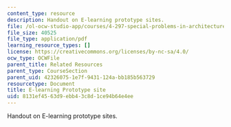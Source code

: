 ```yaml
---
content_type: resource
description: Handout on E-learning prototype sites.
file: /ol-ocw-studio-app/courses/4-297-special-problems-in-architecture-studies-fall-2000/8131ef4563d9ebb43c8d1ce94b64e4ee_ELearning.pdf
file_size: 40525
file_type: application/pdf
learning_resource_types: []
license: https://creativecommons.org/licenses/by-nc-sa/4.0/
ocw_type: OCWFile
parent_title: Related Resources
parent_type: CourseSection
parent_uid: 42326075-1e7f-9431-124a-bb185b563729
resourcetype: Document
title: E-learning Prototype site
uid: 8131ef45-63d9-ebb4-3c8d-1ce94b64e4ee
---
```

Handout on E-learning prototype sites.